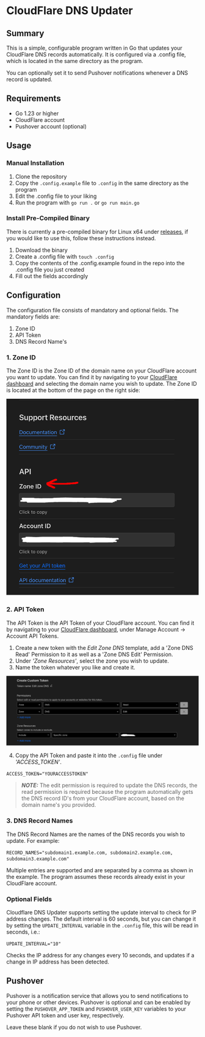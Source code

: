 # CloudFlare DNS Updater
## Summary
This is a simple, configurable program written in Go that updates your CloudFlare DNS records automatically. It is configured via a .config file, which is located in the same directory as the program.

You can optionally set it to send Pushover notifications whenever a DNS record is updated.

## Requirements
- Go 1.23 or higher
- CloudFlare account
- Pushover account (optional)

## Usage

### Manual Installation

1. Clone the repository
2. Copy the `.config.example` file to `.config` in the same directory as the program
3. Edit the .config file to your liking
4. Run the program with `go run .` or `go run main.go`


### Install Pre-Compiled Binary

There is currently a pre-compiled binary for Linux x64 under [releases](https://github.com/amr-as90/cloudflare-dns-updater/releases/), if you would like to use this, follow these instructions instead.

1. Download the binary
2. Create a .config file with `touch .config`
3. Copy the contents of the .config.example found in the repo into the .config file you just created
4. Fill out the fields accordingly


## Configuration

The configuration file consists of mandatory and optional fields. The mandatory fields are:
1. Zone ID
2. API Token
4. DNS Record Name's

### 1. Zone ID
The Zone ID is the Zone ID of the domain name on your CloudFlare account you want to update. You can find it by navigating to your [CloudFlare dashboard](https://dash.cloudflare.com) and selecting the domain name you wish to update. The Zone ID is located at the bottom of the page on the right side:

![Zone ID](images/zone-id.png)

### 2. API Token
The API Token is the API Token of your CloudFlare account. You can find it by navigating to your [CloudFlare dashboard](https://dash.cloudflare.com), under Manage Account -> Account API Tokens.

1. Create a new token with the *Edit Zone DNS* template, add a 'Zone DNS Read' Permission to it as well as a 'Zone DNS Edit' Permission.
2. Under *'Zone Resources'*, select the zone you wish to update.
3. Name the token whatever you like and create it.


![API Token](images/api-token.png)

4. Copy the API Token and paste it into the `.config` file under *'ACCESS_TOKEN'*.

```
ACCESS_TOKEN="YOURACCESSTOKEN"
```

> **_NOTE:_**  The edit permission is required to update the DNS records, the read permission is required because the program automatically gets the DNS record ID's from your CloudFlare account, based on the domain name's you provided.

### 3. DNS Record Names
The DNS Record Names are the names of the DNS records you wish to update. For example:

```
RECORD_NAMES="subdomain1.example.com, subdomain2.example.com, subdomain3.example.com"
```

Multiple entries are supported and are separated by a comma as shown in the example. The program assumes these records already exist in your CloudFlare account.


### Optional Fields

Cloudflare DNS Updater supports setting the update interval to check for IP address changes. The default interval is 60 seconds, but you can change it by setting the `UPDATE_INTERVAL` variable in the `.config` file, this will be read in seconds, i.e.:
```
UPDATE_INTERVAL="10"
```
Checks the IP address for any changes every 10 seconds, and updates if a change in IP address has been detected.

## Pushover
Pushover is a notification service that allows you to send notifications to your phone or other devices. Pushover is optional and can be enabled by setting the  `PUSHOVER_APP_TOKEN` and `PUSHOVER_USER_KEY` variables to your Pushover API token and user key, respectively. 

Leave these blank if you do not wish to use Pushover.

